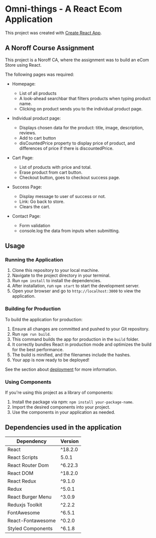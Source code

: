 # Omni-things - A React Ecom Application

This project was created with [Create React App](https://github.com/facebook/create-react-app).

## A Noroff Course Assignment
This project is a Noroff CA, where the assignment was to build an eCom Store using React.

The following pages was required: 
* Homepage: 
  * List of all products
  * A look-ahead searchbar that filters products when typing product name.
  * Clicking on product sends you to the individual product page. 
  
* Individual product page: 
  * Displays chosen data for the product: title, image, description, reviews.
  * Add to cart button
  * disCountedPrice property to display price of product, and differences of price if there is discountedPrice. 
  
* Cart Page:
  * List of products with price and total.
  * Erase product from cart button.
  * Checkout button, goes to checkout success page.
  
* Success Page: 
  * Display message to user of success or not.
  * Link: Go back to store.
  * Clears the cart.

* Contact Page:
  * Form validation
  * console.log the data from inputs when submitting.

## Usage

### Running the Application

1. Clone this repository to your local machine.
2. Navigate to the project directory in your terminal.
3. Run `npm install` to install the dependencies.
4. After installation, run `npm start` to start the development server.
5. Open your browser and go to `http://localhost:3000` to view the application.

### Building for Production

To build the application for production:

1. Ensure all changes are committed and pushed to your Git repository.
2. Run `npm run build`.
3. This command builds the app for production in the `build` folder.
4. It correctly bundles React in production mode and optimizes the build for the best performance.
5. The build is minified, and the filenames include the hashes.
6. Your app is now ready to be deployed!

See the section about [deployment](https://facebook.github.io/create-react-app/docs/deployment) for more information.

### Using Components

If you're using this project as a library of components:

1. Install the package via npm: `npm install your-package-name`.
2. Import the desired components into your project.
3. Use the components in your application as needed.

## Dependencies used in the application
| Dependency            | Version    |
|-----------------------|------------|
| React                 | ^18.2.0    |
| React Scripts         | 5.0.1      |
| React Router Dom      | ^6.22.3    |
| React DOM             | ^18.2.0    |
| React Redux           | ^9.1.0     |
| Redux                 | ^5.0.1     |
| React Burger Menu     | ^3.0.9     |
| Reduxjs Toolkit       | ^2.2.2     |
| FontAwesome           | ^6.5.1     |
| React-Fontawesome     | ^0.2.0     |
| Styled Components     | ^6.1.8     |


